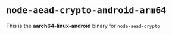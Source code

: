# `node-aead-crypto-android-arm64`

This is the **aarch64-linux-android** binary for `node-aead-crypto`
